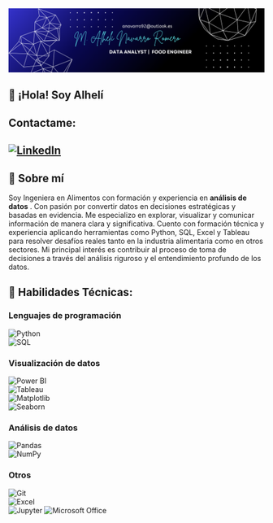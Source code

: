 <div id="header" align="center">
  <img decoding="async" src="https://github.com/Alhe1712/Alhe1712/blob/main/banner_nombre1.png?raw=true" width="1200"/>
</div>

## 👋 ¡Hola! Soy Alhelí
## Contactame: 
[![LinkedIn](https://img.shields.io/badge/LinkedIn-0077B5?style=for-the-badge&logo=linkedin&logoColor=white)](https://www.linkedin.com/in/alheli-navarro)
---
## 💼 Sobre mí
Soy Ingeniera en Alimentos con formación y experiencia en **análisis de datos** . 
Con pasión por convertir datos en decisiones estratégicas y basadas en evidencia. Me especializo en explorar, visualizar y comunicar información de manera clara y significativa. Cuento con formación técnica y experiencia aplicando herramientas como Python, SQL, Excel y Tableau para resolver desafíos reales tanto en la industria alimentaria como en otros sectores. Mi principal interés es contribuir al proceso de toma de decisiones a través del análisis riguroso y el entendimiento profundo de los datos.

## 🧠 Habilidades Técnicas:

### Lenguajes de programación  
![Python](https://img.shields.io/badge/Python-3776AB?style=flat-square&logo=python&logoColor=white)  
![SQL](https://img.shields.io/badge/SQL-4479A1?style=flat-square&logo=postgresql&logoColor=white)

### Visualización de datos  
![Power BI](https://img.shields.io/badge/Power_BI-F2C811?style=flat-square&logo=powerbi&logoColor=black)  
![Tableau](https://img.shields.io/badge/Tableau-E97627?style=flat-square&logo=tableau&logoColor=white)  
![Matplotlib](https://img.shields.io/badge/Matplotlib-11557C?style=flat-square&logo=matplotlib&logoColor=white)  
![Seaborn](https://img.shields.io/badge/Seaborn-2E6E9E?style=flat-square)

###  Análisis de datos  
![Pandas](https://img.shields.io/badge/Pandas-150458?style=flat-square&logo=pandas&logoColor=white)  
![NumPy](https://img.shields.io/badge/NumPy-013243?style=flat-square&logo=numpy&logoColor=white)  


### Otros  
![Git](https://img.shields.io/badge/Git-F05032?style=flat-square&logo=git&logoColor=white)  
![Excel](https://img.shields.io/badge/Excel-217346?style=flat-square&logo=microsoft-excel&logoColor=white)  
![Jupyter](https://img.shields.io/badge/Jupyter-F37626?style=flat-square&logo=jupyter&logoColor=white)
![Microsoft Office](https://img.shields.io/badge/Microsoft_Office-D83B01?style=flat-square&logo=microsoft-office&logoColor=white)




